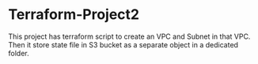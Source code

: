 # Terraform-Project2
This project has terraform script to create an VPC and Subnet in that VPC. Then it store state file in S3 bucket as a separate object in a dedicated folder.
